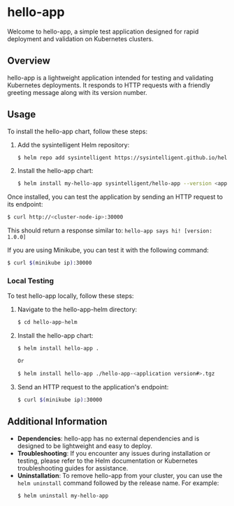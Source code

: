 # hello-app

Welcome to hello-app, a simple test application designed for rapid deployment and validation on Kubernetes clusters.

## Overview

hello-app is a lightweight application intended for testing and validating Kubernetes deployments. It responds to HTTP requests with a friendly greeting message along with its version number.

## Usage

To install the hello-app chart, follow these steps:

1. Add the sysintelligent Helm repository:
   ```sh
   $ helm repo add sysintelligent https://sysintelligent.github.io/hello-app-helm/
   ```

2. Install the hello-app chart:
   ```sh
   $ helm install my-hello-app sysintelligent/hello-app --version <application version#>
   ```

Once installed, you can test the application by sending an HTTP request to its endpoint:

```sh
$ curl http://<cluster-node-ip>:30000
```
This should return a response similar to: `hello-app says hi! [version: 1.0.0]`

If you are using Minikube, you can test it with the following command:

```sh
$ curl $(minikube ip):30000
```

### Local Testing

To test hello-app locally, follow these steps:

1. Navigate to the hello-app-helm directory:
   ```sh
   $ cd hello-app-helm
   ```

2. Install the hello-app chart:
   ```sh
   $ helm install hello-app .

   Or
   
   $ helm install hello-app ./hello-app-<application version#>.tgz
   ```

3. Send an HTTP request to the application's endpoint:
   ```sh
   $ curl $(minikube ip):30000
   ```

## Additional Information

- **Dependencies**: hello-app has no external dependencies and is designed to be lightweight and easy to deploy.
- **Troubleshooting**: If you encounter any issues during installation or testing, please refer to the Helm documentation or Kubernetes troubleshooting guides for assistance.
- **Uninstallation**: To remove hello-app from your cluster, you can use the `helm uninstall` command followed by the release name. For example:
  ```sh
  $ helm uninstall my-hello-app
  ```
